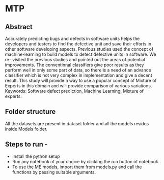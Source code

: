 # MTP
## Abstract
Accurately predicting bugs and defects in software units helps the developers and testers to
find the defective unit and save their efforts in other software developing aspects. Previous studies
used the concept of machine-learning to build models to detect defective units in software. We re-
visited the previous studies and pointed out the areas of potential improvements. The conventional
classifiers give poor results as they perform well in only some part of data, so there is a need of
an advance classifier which is not very complex in implementation and give a decent result. This
study will provide a way to use a popular concept of Mixture of Experts in this domain and will
provide comparison of various variations.
Keywords: Software defect prediction, Machine Learning, Mixture of experts.

## Folder structure
All the datasets are present in dataset folder and all the models resides inside Models folder.

## Steps to run - 
* Install the python setup
* Run any notebook of your choice by clicking the run button of notebook.
* To use the ME models, import them from models.py and call the functions by passing suitable arguments.
